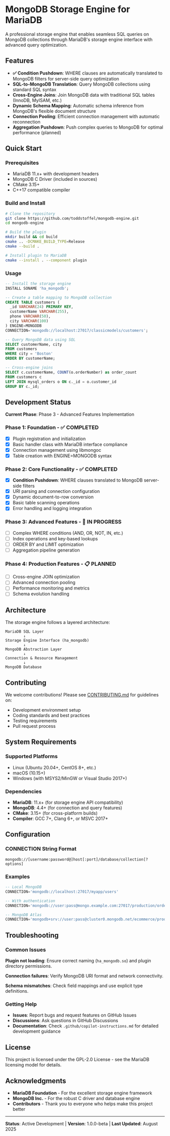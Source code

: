 # MongoDB Storage Engine for MariaDB

A professional storage engine that enables seamless SQL queries on MongoDB collections through MariaDB's storage engine interface with advanced query optimization.

## Features

- **✅ Condition Pushdown**: WHERE clauses are automatically translated to MongoDB filters for server-side query optimization
- **SQL-to-MongoDB Translation**: Query MongoDB collections using standard SQL syntax
- **Cross-Engine Joins**: Join MongoDB data with traditional SQL tables (InnoDB, MyISAM, etc.)
- **Dynamic Schema Mapping**: Automatic schema inference from MongoDB's flexible document structure
- **Connection Pooling**: Efficient connection management with automatic reconnection
- **Aggregation Pushdown**: Push complex queries to MongoDB for optimal performance (planned)

## Quick Start

### Prerequisites

- MariaDB 11.x+ with development headers
- MongoDB C Driver (included in sources)
- CMake 3.15+
- C++17 compatible compiler

### Build and Install

```bash
# Clone the repository
git clone https://github.com/toddstoffel/mongodb-engine.git
cd mongodb-engine

# Build the plugin
mkdir build && cd build
cmake .. -DCMAKE_BUILD_TYPE=Release
cmake --build .

# Install plugin to MariaDB
cmake --install . --component plugin
```

### Usage

```sql
-- Install the storage engine
INSTALL SONAME 'ha_mongodb';

-- Create a table mapping to MongoDB collection
CREATE TABLE customers (
  _id VARCHAR(24) PRIMARY KEY,
  customerName VARCHAR(255),
  phone VARCHAR(50),
  city VARCHAR(100)
) ENGINE=MONGODB 
CONNECTION='mongodb://localhost:27017/classicmodels/customers';

-- Query MongoDB data using SQL
SELECT customerName, city 
FROM customers 
WHERE city = 'Boston'
ORDER BY customerName;

-- Cross-engine joins
SELECT c.customerName, COUNT(o.orderNumber) as order_count
FROM customers c
LEFT JOIN mysql_orders o ON c._id = o.customer_id
GROUP BY c._id;
```

## Development Status

**Current Phase**: Phase 3 - Advanced Features Implementation

### Phase 1: Foundation - ✅ COMPLETED

- [x] Plugin registration and initialization
- [x] Basic handler class with MariaDB interface compliance
- [x] Connection management using libmongoc
- [x] Table creation with ENGINE=MONGODB syntax

### Phase 2: Core Functionality - ✅ COMPLETED

- [x] **Condition Pushdown**: WHERE clauses translated to MongoDB server-side filters
- [x] URI parsing and connection configuration
- [x] Dynamic document-to-row conversion
- [x] Basic table scanning operations
- [x] Error handling and logging integration

### Phase 3: Advanced Features - 🚧 IN PROGRESS

- [ ] Complex WHERE conditions (AND, OR, NOT, IN, etc.)
- [ ] Index operations and key-based lookups
- [ ] ORDER BY and LIMIT optimization
- [ ] Aggregation pipeline generation

### Phase 4: Production Features - 📋 PLANNED

- [ ] Cross-engine JOIN optimization
- [ ] Advanced connection pooling
- [ ] Performance monitoring and metrics
- [ ] Schema evolution handling

## Architecture

The storage engine follows a layered architecture:

```text
MariaDB SQL Layer
        ↓
Storage Engine Interface (ha_mongodb)
        ↓
MongoDB Abstraction Layer
        ↓
Connection & Resource Management
        ↓
MongoDB Database
```

## Contributing

We welcome contributions! Please see [CONTRIBUTING.md](CONTRIBUTING.md) for guidelines on:

- Development environment setup
- Coding standards and best practices
- Testing requirements
- Pull request process

## System Requirements

### Supported Platforms

- Linux (Ubuntu 20.04+, CentOS 8+, etc.)
- macOS (10.15+)
- Windows (with MSYS2/MinGW or Visual Studio 2017+)

### Dependencies

- **MariaDB**: 11.x+ (for storage engine API compatibility)
- **MongoDB**: 4.4+ (for connection and query features)
- **CMake**: 3.15+ (for cross-platform builds)
- **Compiler**: GCC 7+, Clang 6+, or MSVC 2017+

## Configuration

### CONNECTION String Format

```text
mongodb://[username:password@]host[:port]/database/collection[?options]
```

### Examples

```sql
-- Local MongoDB
CONNECTION='mongodb://localhost:27017/myapp/users'

-- With authentication
CONNECTION='mongodb://user:pass@mongo.example.com:27017/production/orders'

-- MongoDB Atlas
CONNECTION='mongodb+srv://user:pass@cluster0.mongodb.net/ecommerce/products'
```

## Troubleshooting

### Common Issues

**Plugin not loading**: Ensure correct naming (`ha_mongodb.so`) and plugin directory permissions.

**Connection failures**: Verify MongoDB URI format and network connectivity.

**Schema mismatches**: Check field mappings and use explicit type definitions.

### Getting Help

- **Issues**: Report bugs and request features on GitHub Issues
- **Discussions**: Ask questions in GitHub Discussions
- **Documentation**: Check `.github/copilot-instructions.md` for detailed development guidance

## License

This project is licensed under the GPL-2.0 License - see the MariaDB licensing model for details.

## Acknowledgments

- **MariaDB Foundation** - For the excellent storage engine framework
- **MongoDB Inc.** - For the robust C driver and database engine
- **Contributors** - Thank you to everyone who helps make this project better

---

**Status**: Active Development | **Version**: 1.0.0-beta | **Last Updated**: August 2025
